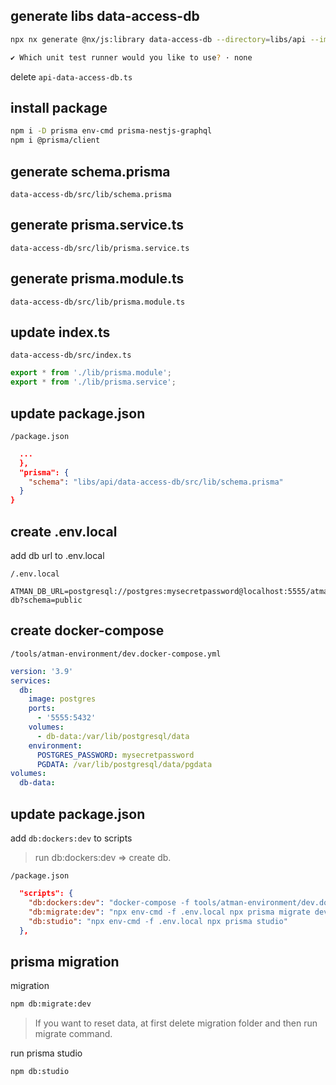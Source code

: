## generate libs data-access-db

```bash
npx nx generate @nx/js:library data-access-db --directory=libs/api --importPath=@libs/api/data-access-db --tags=scope:api --bundler=swc

✔ Which unit test runner would you like to use? · none
```

delete `api-data-access-db.ts`

## install package

```bash
npm i -D prisma env-cmd prisma-nestjs-graphql
npm i @prisma/client
```

## generate schema.prisma

`data-access-db/src/lib/schema.prisma`

## generate prisma.service.ts

`data-access-db/src/lib/prisma.service.ts`

## generate prisma.module.ts

`data-access-db/src/lib/prisma.module.ts`

## update index.ts

`data-access-db/src/index.ts`

```ts
export * from './lib/prisma.module';
export * from './lib/prisma.service';
```

## update package.json

`/package.json`

```json
  ...
  },
  "prisma": {
    "schema": "libs/api/data-access-db/src/lib/schema.prisma"
  }
}
```

## create .env.local

add db url to .env.local

`/.env.local`

```text
ATMAN_DB_URL=postgresql://postgres:mysecretpassword@localhost:5555/atman-db?schema=public
```

## create docker-compose

`/tools/atman-environment/dev.docker-compose.yml`

```yml
version: '3.9'
services:
  db:
    image: postgres
    ports:
      - '5555:5432'
    volumes:
      - db-data:/var/lib/postgresql/data
    environment:
      POSTGRES_PASSWORD: mysecretpassword
      PGDATA: /var/lib/postgresql/data/pgdata
volumes:
  db-data:
```

## update package.json

add `db:dockers:dev` to scripts

> run db:dockers:dev => create db.

`/package.json`

```json
  "scripts": {
    "db:dockers:dev": "docker-compose -f tools/atman-environment/dev.docker-compose.yml up -d --no-recreate --remove-orphans",
    "db:migrate:dev": "npx env-cmd -f .env.local npx prisma migrate dev",
    "db:studio": "npx env-cmd -f .env.local npx prisma studio"
  },
```

## prisma migration

migration

```bash
npm db:migrate:dev
```

> If you want to reset data, at first delete migration folder and then run migrate command.

run prisma studio

```bash
npm db:studio
```
